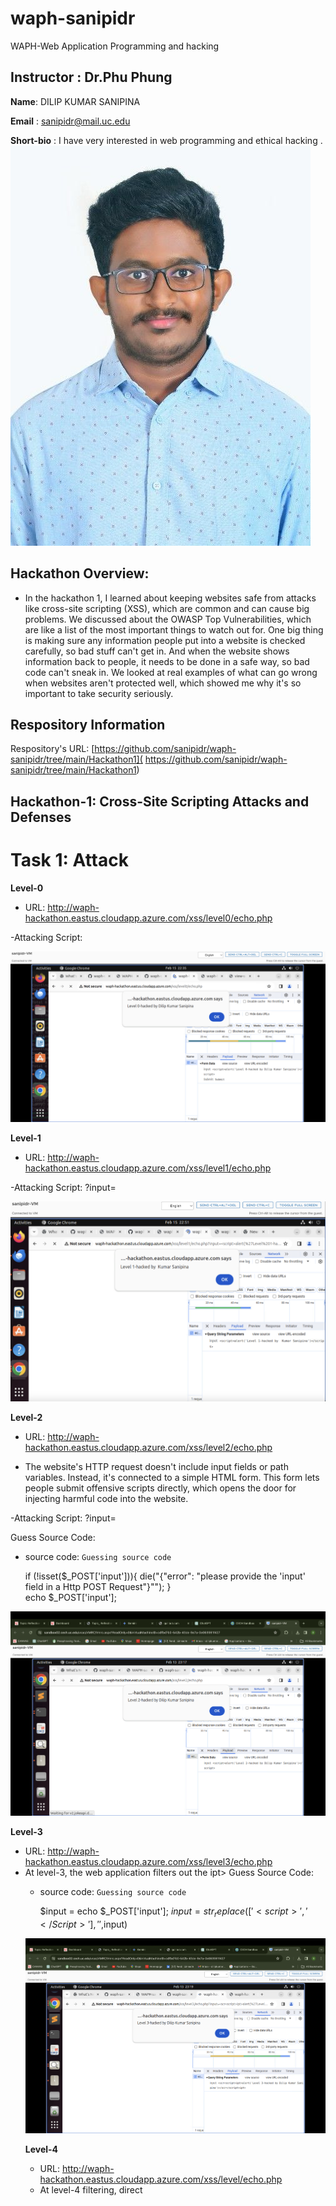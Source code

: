 
# waph-sanipidr
  WAPH-Web Application Programming and hacking

## **Instructor** : Dr.Phu Phung 


**Name**: DILIP KUMAR SANIPINA

**Email** : sanipidr@mail.uc.edu

**Short-bio** : I have very interested in web programming and ethical hacking .
![headshot](images/headshot.jpeg)



 


## Hackathon Overview:
- In the hackathon 1, I learned about keeping websites safe from attacks like cross-site scripting (XSS), which are common and can cause big problems. We discussed about the OWASP Top Vulnerabilities, which are like a list of the most important things to watch out for. One big thing is making sure any information people put into a website is checked carefully, so bad stuff can't get in. And when the website shows information back to people, it needs to be done in a safe way, so bad code can't sneak in. We looked at real examples of what can go wrong when websites aren't protected well, which showed me why it's so important to take security seriously.

## Respository Information

Respository's URL: [https://github.com/sanipidr/waph-sanipidr/tree/main/Hackathon1]( https://github.com/sanipidr/waph-sanipidr/tree/main/Hackathon1)

## Hackathon-1: Cross-Site Scripting Attacks and Defenses
# Task 1: Attack

**Level-0**
- URL: http://waph-hackathon.eastus.cloudapp.azure.com/xss/level0/echo.php

-Attacking Script:
<script>alert('Level-0 Hacked by Dilip Kumar Sanipina')</script>

![Level-0](images/LEVEL_0.png)

**Level-1**
- URL: http://waph-hackathon.eastus.cloudapp.azure.com/xss/level1/echo.php

-Attacking Script:
   ?input=<script>alert('Level-1 Hacked by Dilip Kumar Sanipina')</script>

![Level-1](images/LEVEL_1.png)



**Level-2**
- URL: http://waph-hackathon.eastus.cloudapp.azure.com/xss/level2/echo.php

- The website's HTTP request doesn't include input fields or path variables. Instead, it's connected to a simple HTML form. This form lets people submit offensive scripts directly, which opens the door for injecting harmful code into the website.

-Attacking Script:
	?input= <script>alert('Level-2 Hacked by Dilip Kumar Sanipina')</script>

Guess Source Code:
- source code: `Guessing source code `

	 if (!isset($_POST['input'])){
	            die("{\"error\": \"please provide the 'input' field in a Http POST Request\"}"");
	        }      
	 echo $_POST['input'];

![Level-2](images/LEVEL-2.png)



**Level-3**

- URL: http://waph-hackathon.eastus.cloudapp.azure.com/xss/level3/echo.php
- At level-3, the web application filters out the <Script> tag that's directly entered through the input.However, attackers can still break their harmful code into smaller parts to bypass this filter and successfully carry out an XSS attack.

-Attacking Script:
   ?input= <scr<script>ipt>alert('Level-3 Hacked by Dilip Kumar Sanipina')</scr</script>ipt>
Guess Source Code:
- source code: `Guessing source code `

	$input = echo $_POST['input'];
	$input=str_replace(['<script>', '</Script>'], '',$input)
   
![Level-3](images/LEVEL-3.png)

**Level-4**

- URL: http://waph-hackathon.eastus.cloudapp.azure.com/xss/level/echo.php
- At level-4 filtering, direct <script> tags are blocked. Instead, attackers exploit the onload() function of the body tag to execute XSS scripts. They combine their script with this function, triggering malicious actions once the page finishes loading. This bypasses filtering and underscores the need for robust security practices to mitigate XSS vulnerabilities effectively.

-Attacking Script:
   ?input= <body onload="alert('Level-4 Hacked by Dilip Kumar Sanipina')">hacked</body>

Guess Source Code:
- source code: `Guessing source code `

	$input =  $_GET['input']
		if (preg_match('/<script\b[^>]*>(.*?')<\/script>/is',$input)) {
			exit('{"error": "No \'script\' is Allowed!"}');
		}
		else
			echo($input);
   
![Level-4](images/LEVEL-4.png)


**Level-5**

- URL: http://waph-hackathon.eastus.cloudapp.azure.com/xss/level5/echo.php
- At level-5 security, both the <script> tag and the alert() function are filtered out to prevent XSS attacks. To overcome these restrictions and still trigger a popup alert, attackers use a clever combination of encoding techniques and the onload() method with the body tag. This indirect approach allows them to execute JavaScript code despite the filters in place, highlighting the need for robust security measures to counter such tactics effectively.

-Attacking Script:
   ?input= <body onload="\u0061lert('Level-5 Hacked by Dilip Kumar Sanipina')">hacked</body>

- Guess Source Code:
- source code: Guessing source code

   $input =  $_GET['input']
		if (preg_match('/<script\b[^>]*>(.*?')<\/script>/is',$data) || stripos($data 'alert')!== false) {
			exit('{"error": "No \'script\' is allowed!"}');
		}
		else
			echo($input);


![Level-5](images/LEVEL-5.png)

**Level-6**

- URL: http://waph-hackathon.eastus.cloudapp.azure.com/xss/level6/echo.php
- In Level-6, the approach involves using htmlentities() to transform user input into HTML entities, making it display as plain text on the webpage. However, JavaScript event listeners such as onclick() are set up to detect key presses within the input field. This setup allows for the execution of JavaScript code, including triggering alerts, while still keeping the user input safely displayed as text. This strategy ensures security by preventing direct execution of JavaScript code from user input while enabling desired interactivity through event listeners.

Attacking Script:
   ?input= <body onload="\u0061lert('Level-6 Hacked by Dilip Kumar Sanipina')">hacked</body>

Guess Source Code:
- source code: Guessing source code

   echo htmlentities($_REQUEST('input'))  ;


![level-6](images/LEVEL-6.png)

![level-6](images/LEVEL-6-PS.png)




## Task 2 -Defense

**echo.php**
- In the echo.php file in lab2, I've implemented input validation. Now, if you try to submit a request without providing any input, the system will prompt you with an alert asking you to enter data into the input field. This validation ensures that users cannot submit empty requests and encourages them to provide the necessary input for the operation to proceed smoothly.

source code:

```
<?php
        
        if (!isset($_REQUEST["data"])){
                #echo "Error: 'data' parameter is missing.";
                die("{\"error\": \"please provide 'data' field\"}");
        }
        echo htmlentities($_REQUEST['data']);
?>

```

![echo.php](images/echo.jpeg)


![Git commit](images/echo_commit.jpeg)

**Current front end prototype**

- In this code, we've implemented input validation to ensure that both the GET and POST method forms include mandatory input. If a user tries to submit the form without providing any input, the system will prompt a message saying "Please give some input." This ensures that users cannot proceed without entering necessary data, maintaining the functionality and integrity of the system.

![Input Validation](images/Input_Validation.png)

![Git commit](images/echo.phpgithubcommit.png)

- Following the input validation, I've implemented output encoding by defining an "encode text" function. This function encodes the output before printing it to the screen. Additionally, we display both the encoded and decoded messages. To ensure ongoing validation, I've added console alerts every time a user submits a request. This approach enhances security by encoding output to prevent XSS attacks and provides real-time validation feedback through console alerts.

![encoded input](images/Encoded_input.png)

![encoded_github_commit](images/Encoded__github.png)